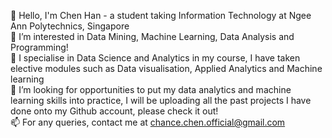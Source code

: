 👋 Hello, I'm Chen Han - a student taking Information Technology at Ngee Ann Polytechnics, Singapore <br>
👀 I’m interested in Data Mining, Machine Learning, Data Analysis and Programming! <br>
🌱 I specialise in Data Science and Analytics in my course, I have taken elective modules such as Data visualisation, Applied Analytics and Machine learning <br>
💞️ I’m looking for opportunities to put my data analytics and machine learning skills into practice, I will be uploading all the past projects I have done onto my Github account,
please check it out! <br>
📫 For any queries, contact me at chance.chen.official@gmail.com <br>
